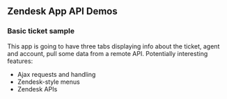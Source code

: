 
## Zendesk App API Demos

### Basic ticket sample

This app is going to have three tabs displaying info about the ticket, agent and account, pull some data from a remote API.
Potentially interesting features:

* Ajax requests and handling
* Zendesk-style menus
* Zendesk APIs
